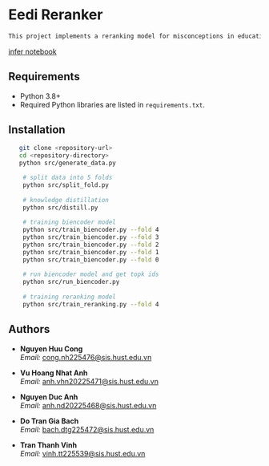# Eedi Reranker

```markdown
This project implements a reranking model for misconceptions in educational data using a listwise approach. The model is trained and evaluated on a dataset of misconceptions, leveraging a pre-trained language model with fine-tuning. 
```
[infer notebook](https://www.kaggle.com/code/nguynhucng/infer)
## Requirements

- Python 3.8+
- Required Python libraries are listed in `requirements.txt`.

## Installation

```bash
   git clone <repository-url>
   cd <repository-directory>
   python src/generate_data.py

    # split data into 5 folds
    python src/split_fold.py
    
    # knowledge distillation
    python src/distill.py
    
    # training biencoder model
    python src/train_biencoder.py --fold 4
    python src/train_biencoder.py --fold 3
    python src/train_biencoder.py --fold 2
    python src/train_biencoder.py --fold 1
    python src/train_biencoder.py --fold 0
    
    # run biencoder model and get topk ids
    python src/run_biencoder.py
    
    # training reranking model
    python src/train_reranking.py --fold 4
```

  
## Authors

- **Nguyen Huu Cong**  
  *Email:* cong.nh225476@sis.hust.edu.vn

- **Vu Hoang Nhat Anh**  
  *Email:* anh.vhn20225471@sis.hust.edu.vn

- **Nguyen Duc Anh**  
  *Email:* anh.nd20225468@sis.hust.edu.vn

- **Do Tran Gia Bach**  
  *Email:* bach.dtg225472@sis.hust.edu.vn

- **Tran Thanh Vinh**  
  *Email:* vinh.tt225539@sis.hust.edu.vn